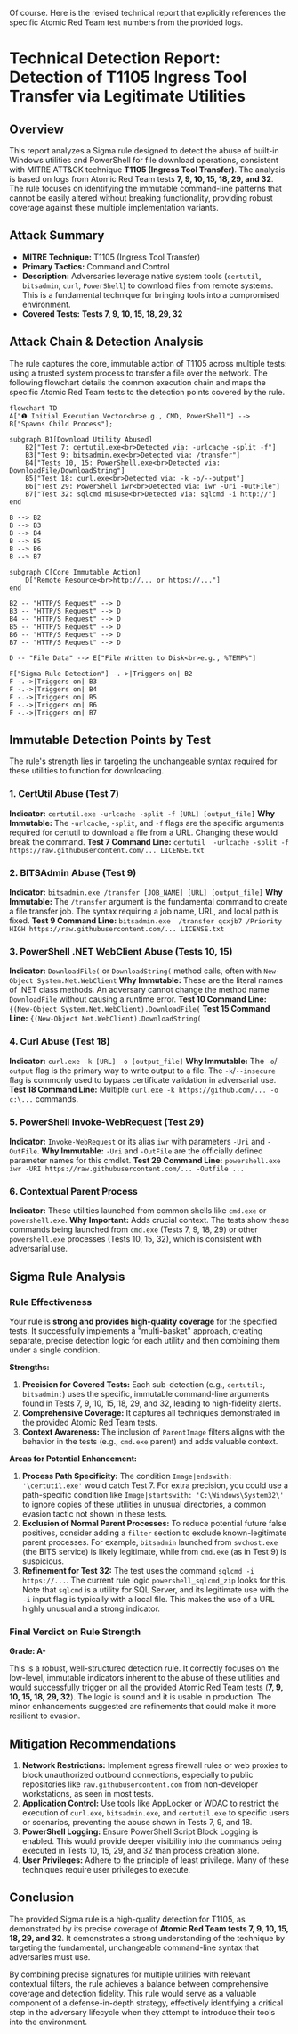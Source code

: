 Of course. Here is the revised technical report that explicitly references the specific Atomic Red Team test numbers from the provided logs.

# Technical Detection Report: Detection of T1105 Ingress Tool Transfer via Legitimate Utilities

## Overview

This report analyzes a Sigma rule designed to detect the abuse of built-in Windows utilities and PowerShell for file download operations, consistent with MITRE ATT&CK technique **T1105 (Ingress Tool Transfer)**. The analysis is based on logs from Atomic Red Team tests **7, 9, 10, 15, 18, 29, and 32**. The rule focuses on identifying the immutable command-line patterns that cannot be easily altered without breaking functionality, providing robust coverage against these multiple implementation variants.

## Attack Summary

- **MITRE Technique:** T1105 (Ingress Tool Transfer)
- **Primary Tactics:** Command and Control
- **Description:** Adversaries leverage native system tools (`certutil`, `bitsadmin`, `curl`, `PowerShell`) to download files from remote systems. This is a fundamental technique for bringing tools into a compromised environment.
- **Covered Tests:** **Tests 7, 9, 10, 15, 18, 29, 32**

## Attack Chain & Detection Analysis

The rule captures the core, immutable action of T1105 across multiple tests: using a trusted system process to transfer a file over the network. The following flowchart details the common execution chain and maps the specific Atomic Red Team tests to the detection points covered by the rule.

```mermaid
flowchart TD
A["❶ Initial Execution Vector<br>e.g., CMD, PowerShell"] --> B["Spawns Child Process"];

subgraph B1[Download Utility Abused]
    B2["Test 7: certutil.exe<br>Detected via: -urlcache -split -f"]
    B3["Test 9: bitsadmin.exe<br>Detected via: /transfer"]
    B4["Tests 10, 15: PowerShell.exe<br>Detected via: DownloadFile/DownloadString"]
    B5["Test 18: curl.exe<br>Detected via: -k -o/--output"]
    B6["Test 29: PowerShell iwr<br>Detected via: iwr -Uri -OutFile"]
    B7["Test 32: sqlcmd misuse<br>Detected via: sqlcmd -i http://"]
end

B --> B2
B --> B3
B --> B4
B --> B5
B --> B6
B --> B7

subgraph C[Core Immutable Action]
    D["Remote Resource<br>http://... or https://..."]
end

B2 -- "HTTP/S Request" --> D
B3 -- "HTTP/S Request" --> D
B4 -- "HTTP/S Request" --> D
B5 -- "HTTP/S Request" --> D
B6 -- "HTTP/S Request" --> D
B7 -- "HTTP/S Request" --> D

D -- "File Data" --> E["File Written to Disk<br>e.g., %TEMP%"]

F["Sigma Rule Detection"] -.->|Triggers on| B2
F -.->|Triggers on| B3
F -.->|Triggers on| B4
F -.->|Triggers on| B5
F -.->|Triggers on| B6
F -.->|Triggers on| B7
```

## Immutable Detection Points by Test

The rule's strength lies in targeting the unchangeable syntax required for these utilities to function for downloading.

### 1. CertUtil Abuse (Test 7)
**Indicator:** `certutil.exe -urlcache -split -f [URL] [output_file]`
**Why Immutable:** The `-urlcache`, `-split`, and `-f` flags are the specific arguments required for certutil to download a file from a URL. Changing these would break the command.
**Test 7 Command Line:** `certutil  -urlcache -split -f https://raw.githubusercontent.com/... LICENSE.txt`

### 2. BITSAdmin Abuse (Test 9)
**Indicator:** `bitsadmin.exe /transfer [JOB_NAME] [URL] [output_file]`
**Why Immutable:** The `/transfer` argument is the fundamental command to create a file transfer job. The syntax requiring a job name, URL, and local path is fixed.
**Test 9 Command Line:** `bitsadmin.exe  /transfer qcxjb7 /Priority HIGH https://raw.githubusercontent.com/... LICENSE.txt`

### 3. PowerShell .NET WebClient Abuse (Tests 10, 15)
**Indicator:** `DownloadFile(` or `DownloadString(` method calls, often with `New-Object System.Net.WebClient`
**Why Immutable:** These are the literal names of .NET class methods. An adversary cannot change the method name `DownloadFile` without causing a runtime error.
**Test 10 Command Line:** `{(New-Object System.Net.WebClient).DownloadFile(`
**Test 15 Command Line:** `{(New-Object Net.WebClient).DownloadString(`

### 4. Curl Abuse (Test 18)
**Indicator:** `curl.exe -k [URL] -o [output_file]`
**Why Immutable:** The `-o`/`--output` flag is the primary way to write output to a file. The `-k`/`--insecure` flag is commonly used to bypass certificate validation in adversarial use.
**Test 18 Command Line:** Multiple `curl.exe -k https://github.com/... -o c:\...` commands.

### 5. PowerShell Invoke-WebRequest (Test 29)
**Indicator:** `Invoke-WebRequest` or its alias `iwr` with parameters `-Uri` and `-OutFile`.
**Why Immutable:** `-Uri` and `-OutFile` are the officially defined parameter names for this cmdlet.
**Test 29 Command Line:** `powershell.exe  iwr -URI https://raw.githubusercontent.com/... -Outfile ...`

### 6. Contextual Parent Process
**Indicator:** These utilities launched from common shells like `cmd.exe` or `powershell.exe`.
**Why Important:** Adds crucial context. The tests show these commands being launched from `cmd.exe` (Tests 7, 9, 18, 29) or other `powershell.exe` processes (Tests 10, 15, 32), which is consistent with adversarial use.

## Sigma Rule Analysis

### Rule Effectiveness

Your rule is **strong and provides high-quality coverage** for the specified tests. It successfully implements a "multi-basket" approach, creating separate, precise detection logic for each utility and then combining them under a single condition.

**Strengths:**
1.  **Precision for Covered Tests:** Each sub-detection (e.g., `certutil:`, `bitsadmin:`) uses the specific, immutable command-line arguments found in Tests 7, 9, 10, 15, 18, 29, and 32, leading to high-fidelity alerts.
2.  **Comprehensive Coverage:** It captures all techniques demonstrated in the provided Atomic Red Team tests.
3.  **Context Awareness:** The inclusion of `ParentImage` filters aligns with the behavior in the tests (e.g., `cmd.exe` parent) and adds valuable context.

**Areas for Potential Enhancement:**
1.  **Process Path Specificity:** The condition `Image|endswith: '\certutil.exe'` would catch Test 7. For extra precision, you could use a path-specific condition like `Image|startswith: 'C:\Windows\System32\'` to ignore copies of these utilities in unusual directories, a common evasion tactic not shown in these tests.
2.  **Exclusion of Normal Parent Processes:** To reduce potential future false positives, consider adding a `filter` section to exclude known-legitimate parent processes. For example, `bitsadmin` launched from `svchost.exe` (the BITS service) is likely legitimate, while from `cmd.exe` (as in Test 9) is suspicious.
3.  **Refinement for Test 32:** The test uses the command `sqlcmd -i https://...`. The current rule logic `powershell_sqlcmd_zip` looks for this. Note that `sqlcmd` is a utility for SQL Server, and its legitimate use with the `-i` input flag is typically with a local file. This makes the use of a URL highly unusual and a strong indicator.

### Final Verdict on Rule Strength

**Grade: A-**

This is a robust, well-structured detection rule. It correctly focuses on the low-level, immutable indicators inherent to the abuse of these utilities and would successfully trigger on all the provided Atomic Red Team tests (**7, 9, 10, 15, 18, 29, 32**). The logic is sound and it is usable in production. The minor enhancements suggested are refinements that could make it more resilient to evasion.

## Mitigation Recommendations

1.  **Network Restrictions:** Implement egress firewall rules or web proxies to block unauthorized outbound connections, especially to public repositories like `raw.githubusercontent.com` from non-developer workstations, as seen in most tests.
2.  **Application Control:** Use tools like AppLocker or WDAC to restrict the execution of `curl.exe`, `bitsadmin.exe`, and `certutil.exe` to specific users or scenarios, preventing the abuse shown in Tests 7, 9, and 18.
3.  **PowerShell Logging:** Ensure PowerShell Script Block Logging is enabled. This would provide deeper visibility into the commands being executed in Tests 10, 15, 29, and 32 than process creation alone.
4.  **User Privileges:** Adhere to the principle of least privilege. Many of these techniques require user privileges to execute.

## Conclusion

The provided Sigma rule is a high-quality detection for T1105, as demonstrated by its precise coverage of **Atomic Red Team tests 7, 9, 10, 15, 18, 29, and 32**. It demonstrates a strong understanding of the technique by targeting the fundamental, unchangeable command-line syntax that adversaries must use.

By combining precise signatures for multiple utilities with relevant contextual filters, the rule achieves a balance between comprehensive coverage and detection fidelity. This rule would serve as a valuable component of a defense-in-depth strategy, effectively identifying a critical step in the adversary lifecycle when they attempt to introduce their tools into the environment.